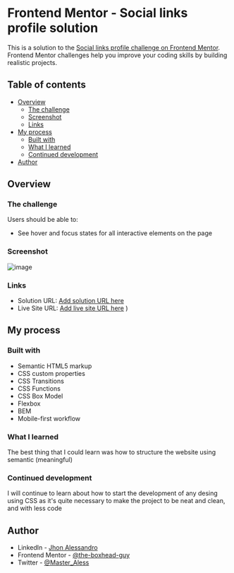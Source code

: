 # Frontend Mentor - Social links profile solution

This is a solution to the [Social links profile challenge on Frontend Mentor](https://www.frontendmentor.io/challenges/social-links-profile-UG32l9m6dQ). Frontend Mentor challenges help you improve your coding skills by building realistic projects. 

## Table of contents

- [Overview](#overview)
  - [The challenge](#the-challenge)
  - [Screenshot](#screenshot)
  - [Links](#links)
- [My process](#my-process)
  - [Built with](#built-with)
  - [What I learned](#what-i-learned)
  - [Continued development](#continued-development)
- [Author](#author)

## Overview

### The challenge

Users should be able to:

- See hover and focus states for all interactive elements on the page

### Screenshot

![image](https://github.com/The-BoxHead-Guy/social-links-profile/assets/80791406/1510ab48-e418-4858-9f6b-72a5644d0280)

### Links

- Solution URL: [Add solution URL here](https://github.com/The-BoxHead-Guy/social-links-profile)
- Live Site URL: [Add live site URL here](https://social-links-profile-zeta-one.vercel.app/)
)

## My process

### Built with

- Semantic HTML5 markup
- CSS custom properties
- CSS Transitions
- CSS Functions
- CSS Box Model
- Flexbox
- BEM
- Mobile-first workflow

### What I learned

The best thing that I could learn was how to structure the website using semantic (meaningful)

### Continued development

I will continue to learn about how to start the development of any desing using CSS as it's quite necessary to make the project to be neat and clean, and with less code

## Author

- LinkedIn - [Jhon Alessandro](www.linkedin.com/in/jhon-alessandro-leon-v-110895255)
- Frontend Mentor - [@the-boxhead-guy](https://www.frontendmentor.io/profile/The-BoxHead-Guy)
- Twitter - [@Master_Aless](https://twitter.com/Master_Aless)
